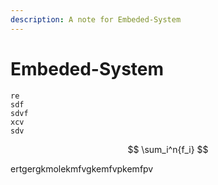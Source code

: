 ```yaml
---
description: A note for Embeded-System
---
```


# Embeded-System

```text
re
sdf
sdvf
xcv
sdv
```

$$
\sum_i^n{f_i}
$$

ertgergkmolekmfvgkemfvpkemfpv


